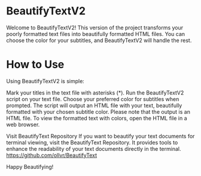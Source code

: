 # BeautifyTextV2
Welcome to BeautifyTextV2! This version of the project transforms your poorly formatted text files into beautifully formatted HTML files. You can choose the color for your subtitles, and BeautifyTextV2 will handle the rest.

# How to Use
Using BeautifyTextV2 is simple:

Mark your titles in the text file with asterisks (*).
Run the BeautifyTextV2 script on your text file.
Choose your preferred color for subtitles when prompted.
The script will output an HTML file with your text, beautifully formatted with your chosen subtitle color.
Please note that the output is an HTML file. To view the formatted text with colors, open the HTML file in a web browser.

Visit BeautifyText Repository 
If you want to beautify your text documents for terminal viewing, visit the BeautifyText Repository. It provides tools to enhance the readability of your text documents directly in the terminal.
https://github.com/ollvr/BeautifyText

Happy Beautifying!